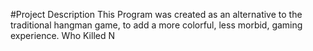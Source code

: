 #Project Description
This Program was created as an alternative to the traditional hangman game, to add a more colorful, less morbid, gaming experience. Who Killed N